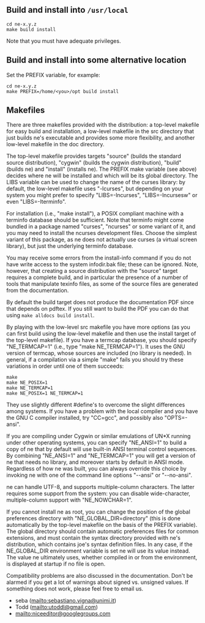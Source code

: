 Build and install into `/usr/local`
-----------------------------------

    cd ne-x.y.z
    make build install

Note that you must have adequate privileges.


Build and install into some alternative location
------------------------------------------------

Set the PREFIX variable, for example:

    cd ne-x.y.z
    make PREFIX=/home/<you>/opt build install


Makefiles
---------

There are three makefiles provided with the distribution: a top-level
makefile for easy build and installation, a low-level makefile in the
src directory that just builds ne's executable and provides some more
flexibility, and another low-level makefile in the doc directory.

The top-level makefile provides targets "source" (builds the standard
source distribution), "cygwin" (builds the cygwin distribution), "build"
(builds ne) and "install" (installs ne). The PREFIX make variable (see
above) decides where ne will be installed and which will be its global
directory. The LIBS variable can be used to change the name of the curses
library: by default, the low-level makefile uses "-lcurses", but depending
on your system you might prefer to specify "LIBS=-lncurses",
"LIBS=-lncursesw" or even "LIBS=-lterminfo".

For installation (i.e., "make install"), a POSIX compliant machine with a
terminfo database should be sufficient. Note that terminfo might come
bundled in a package named "curses", "ncurses" or some variant of it, and
you may need to install the ncurses development files. Choose the simplest
variant of this package, as ne does not actually use curses (a virtual
screen library), but just the underlying terminfo database.

You may receive some errors from the install-info command if you do not
have write access to the system infodir.bak file; these can be ignored.
Note, however, that creating a source distribution with the "source"
target requires a complete build, and in particular the presence of a
number of tools that manipulate texinfo files, as some of the source files
are generated from the documentation.

By default the build target does not produce the documentation PDF since
that depends on pdftex. If you still want to build the PDF you can do that
using `make alldocs build install`.

By playing with the low-level src makefile you have more options (as you can
first build using the low-level makefile and then use the install target
of the top-level makefile). If you have a termcap database, you should
specify "NE_TERMCAP=1" (i.e., type "make NE_TERMCAP=1"). It uses the GNU
version of termcap, whose sources are included (no library is needed). In
general, if a compilation via a simple "make" fails you should try these
variations in order until one of them succeeds:

    make
    make NE_POSIX=1
    make NE_TERMCAP=1
    make NE_POSIX=1 NE_TERMCAP=1

They use slightly different #define's to overcome the slight differences
among systems. If you have a problem with the local compiler and you have the
GNU C compiler installed, try "CC=gcc", and possibly also "OPTS=-ansi".

If you are compiling under Cygwin or similar emulations of UN*X running
under other operating systems, you can specify "NE_ANSI=1" to build a copy
of ne that by default will use built-in ANSI terminal control sequences.
By combining "NE_ANSI=1" and "NE_TERMCAP=1" you will get a version of ne
that needs no library, and moreover starts by default in ANSI mode.
Regardless of how ne was built, you can always override this choice by
invoking ne with one of the command line options "--ansi" or "--no-ansi".

ne can handle UTF-8, and supports multiple-column characters. The latter
requires some support from the system: you can disable wide-character,
multiple-column support with "NE_NOWCHAR=1".

If you cannot install ne as root, you can change the position of the
global preferences directory with "NE_GLOBAL_DIR=directory" (this is
done automatically by the top-level makefile on the basis of the PREFIX
variable). The global directory should contain automatic preferences files
for common extensions, and must contain the syntax directory provided with
ne's distribution, which contains joe's syntax definition files. In any
case, if the NE_GLOBAL_DIR environment variable is set ne will use its
value instead. The value ne ultimately uses, whether compiled in
or from the environment, is displayed at startup if no file is open.

Compatibility problems are also discussed in the documentation. Don't be
alarmed if you get a lot of warnings about signed vs. unsigned values.
If something does not work, please feel free to email us.


* seba (<mailto:sebastiano.vigna@unimi.it>)
* Todd (<mailto:utoddl@gmail.com>)
* <mailto:niceeditor@googlegroups.com>
